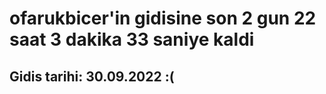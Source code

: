 # ofarukbicer'in gidisine son 2 gun 22 saat 3 dakika 33 saniye kaldi

## Gidis tarihi: 30.09.2022 :(